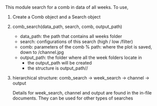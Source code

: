 This module search for a comb in data of all weeks.
To use,
1. Create a Comb object and a Search object
2. comb_search(data_path, search, comb, output_path)
	- data_path: the path that contains all weeks folder
	- search: configurations of this search (high / low /filter)
	- comb: parameters of the comb	% path: where the plot is saved, down to /channel.jpg
	- output_path: the folder where all the week folders locate in
		- the output_path will be created
		- the structure is output_path/<weeks>/<figures>

3. hierarchical structure: comb_search -> week_search -> channel -> output

	Details for week_search, channel and output are found in the in-file documents. They can be used for other types of searches
